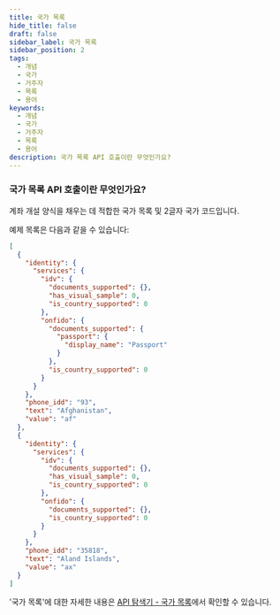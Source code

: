 ```yaml
---
title: 국가 목록
hide_title: false
draft: false
sidebar_label: 국가 목록
sidebar_position: 2
tags:
  - 개념
  - 국가
  - 거주자
  - 목록
  - 용어
keywords:
  - 개념
  - 국가
  - 거주자
  - 목록
  - 용어
description: 국가 목록 API 호출이란 무엇인가요?
---
```


### 국가 목록 API 호출이란 무엇인가요?

계좌 개설 양식을 채우는 데 적합한 국가 목록 및 2글자 국가 코드입니다.

예제 목록은 다음과 같을 수 있습니다:

```json
[
  {
    "identity": {
      "services": {
        "idv": {
          "documents_supported": {},
          "has_visual_sample": 0,
          "is_country_supported": 0
        },
        "onfido": {
          "documents_supported": {
            "passport": {
              "display_name": "Passport"
            }
          },
          "is_country_supported": 0
        }
      }
    },
    "phone_idd": "93",
    "text": "Afghanistan",
    "value": "af"
  },
  {
    "identity": {
      "services": {
        "idv": {
          "documents_supported": {},
          "has_visual_sample": 0,
          "is_country_supported": 0
        },
        "onfido": {
          "documents_supported": {},
          "is_country_supported": 0
        }
      }
    },
    "phone_idd": "35818",
    "text": "Aland Islands",
    "value": "ax"
  }
]
```

'국가 목록'에 대한 자세한 내용은 [API 탐색기 - 국가 목록](https://api.deriv.com/api-explorer#residence_list)에서 확인할 수 있습니다.
